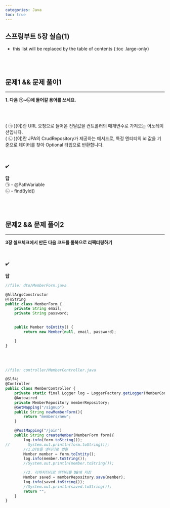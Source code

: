 ```yaml
---
categories: Java
toc: true
---
```


## 스프링부트 5장 실습(1)
* this list will be replaced by the table of contents
{:toc .large-only}
  <br> 
  <br>
  <br>
  <br>

## 문제1 && 문제 풀이1
___
**1. 다음 ㉠~㉡에 들어갈 용어를 쓰세요.**

<br>
<br>

(  ㉠  )(이)란 URL 요청으로 들어온 전달값을 컨트롤러의 매개변수로 가져오는 어노테이션입니다.
<br>
(  ㉡  )(이)란 JPA의 CrudRepository가 제공하는 메서드로, 특정 엔티티의 id 값을 기준으로 데이터를 찾아 Optional 타입으로 반환합니다.
<br>
​<br>
<br>

✔️
<br>

**답**
<br>
㉠ - @PathVariable <br>
㉡ - findById() <br>
<br>
<br>
<br>

## 문제2 && 문제 풀이2
___
**3장 셀프체크에서 만든 다음 코드를 롬복으로 리팩터링하기**
<br>
<br>
<br>

✔️
<br>

**답**
<br>

```js
//file: dto/MemberForm.java

@AllArgsConstructor
@ToString
public class MemberForm {
    private String email;
    private String password;
    

    public Member toEntity() {
        return new Member(null, email, password);

    }
}
```

<br>
<br>

```js
//file: controller/MemberController.java

@Slf4j
@Controller
public class MemberController {
    private static final Logger log = LoggerFactory.getLogger(MemberController.class);
    @Autowired
    private MemberRepository memberRepository;
    @GetMapping("/signup")
    public String newMemberForm(){
        return "members/new";
    }

    @PostMapping("/join")
    public String createMember(MemberForm form){
        log.info(form.toString());
//        System.out.println(form.toString());
        //1.DTO를 엔티티로 변환
        Member member = form.toEntity();
        log.info(member.toString());
        //System.out.println(member.toString());

        //2. 리파지터리로 엔티티를 DB에 저장
        Member saved = memberRepository.save(member);
        log.info(saved.toString());
        //System.out.println(saved.toString());
        return "";
    }
}

```
